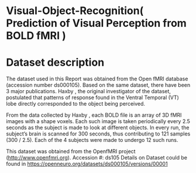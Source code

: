 # Visual-Object-Recognition( Prediction of Visual Perception from BOLD fMRI )

# Dataset description
The dataset used in this Report was obtained from the Open fMRI database (accession number ds000105). Based on the same dataset, there have been 3 major publications. Haxby , the original investigator of the dataset, postulated that patterns of response found in the Ventral Temporal (VT) lobe directly corresponded to the object being perceived.

From the data collected by Haxby , each BOLD file is an array of 3D fMRI images with a shape voxels. Each such image is taken periodically every 2.5 seconds as the subject is made to look at different objects. In every run, the subject’s brain is scanned for 300 seconds, thus contributing to 121 samples (300 / 2.5). Each of the 4 subjects were made to undergo 12 such runs.

This dataset was obtained from the OpenfMRI project (http://www.openfmri.org).
Accession #: ds105
Details on Dataset could be found in https://openneuro.org/datasets/ds000105/versions/00001
